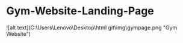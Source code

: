 # Gym-Website-Landing-Page
![alt text](C:\Users\Lenovo\Desktop\html git\img\gympage.png "Gym Website")